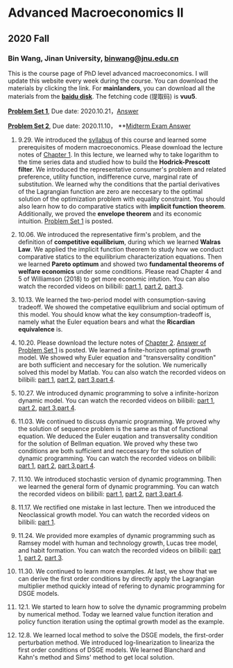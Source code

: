 # Advanced Macroeconomics II
## 2020 Fall
### Bin Wang, Jinan University, binwang@jnu.edu.cn

This is the course page of PhD level advanced macroeconomics. I will update this website every week during the course. You can download the materials by clicking the link. For **mainlanders**, you can download all the materials from the **[baidu disk](https://pan.baidu.com/s/14f3cBrECsJonpOJlfrmVRA)**. The fetching code (提取码) is **vuu5**.

**[Problem Set 1](https://github.com/binwangwork/phdmacro/blob/gh/PS1.pdf)**, Due date: 2020.10.21，[Answer](https://github.com/binwangwork/phdmacro/blob/gh/PS1%20answer.pdf)

**[Problem Set 2](https://github.com/binwangwork/phdmacro/blob/gh/PS2.pdf)**, Due date: 2020.11.10，
**[Midterm Exam Answer](https://github.com/binwangwork/phdmacro/blob/gh/midterm%20answer.pdf)

1. 9.29. We introduced the [syllabus](https://github.com/binwangwork/phdmacro/blob/gh/syllabus.pdf) of this course and learned some prerequisites of modern macroeconomics. Please download the lecture notes of [Chapter 1](https://github.com/binwangwork/phdmacro/blob/gh/chapter%201.pdf). In this lecture, we learned why to take logarithm to the time series data and studied how to build the **Hodrick-Prescott filter**. We introduced the representative consumer's problem and related preference, utility function, indifference curve, marginal rate of substitution. We learned why the conditions that the partial derivatives of the Lagrangian function are zero are neccesary to the optimal solution of the optimization problem with equality constraint. You should also learn how to do comparative statics with **implicit function theorem**. Additionally, we proved the **envelope theorem** and its economic intuition. [Problem Set 1](https://github.com/binwangwork/phdmacro/blob/gh/PS1.pdf) is posted.

2. 10.06. We introduced the representative firm's problem, and the definition of **competitive equilibrium**, during which we learned **Walras Law**. We applied the implicit function theorem to study how we conduct comparative statics to the equilibrium characterization equations. Then we learned **Pareto optimum** and showed two **fundamental theorems of welfare economics** under some conditions. Please read Chapter 4 and 5 of Williamson (2018) to get more economic intution. You can also watch the recorded videos on bilibili: [part 1](https://www.bilibili.com/video/BV1q54y117Rx), [part 2](https://www.bilibili.com/video/BV1ky4y1k7eq), [part 3](https://www.bilibili.com/video/BV1vi4y1E7E2).

3. 10.13. We learned the two-period model with consumption-saving tradeoff. We showed the competative equilibrium and social optimum of this model. You should know what the key consumption-tradeoff is, namely what the Euler equation bears and what the **Ricardian equivalence** is.

4. 10.20. Please download the lecture notes of [Chapter 2](https://github.com/binwangwork/phdmacro/blob/gh/chapter%202.pdf). [Answer of Problem Set 1](https://github.com/binwangwork/phdmacro/blob/gh/PS1%20answer.pdf) is posted. We learned a finite-horizon optimal growth model. We showed why Euler equation and "transversality condition" are both sufficient and neccesary for the solution. We numerically solved this model by Matlab. You can also watch the recorded videos on bilibili: [part 1](https://www.bilibili.com/video/BV1ka411A7fV), [part 2](https://www.bilibili.com/video/BV16K4y177kC), [part 3](https://www.bilibili.com/video/BV1wi4y177Rr),[part 4](https://www.bilibili.com/video/BV1ft4y1Y7FD).

5. 10.27. We introduced dynamic programming to solve a infinite-horizon dynamic model. You can watch the recorded videos on bilibili: [part 1](https://www.bilibili.com/video/BV1ei4y177PP), [part 2](https://www.bilibili.com/video/BV16K4y177kC), [part 3](https://www.bilibili.com/video/BV1wi4y177Rr),[part 4](https://www.bilibili.com/video/BV1At4y1e7NV).

6. 11.03. We continued to discuss dynamic programming. We proved why the solution of sequence problem is the same as that of functional equation. We deduced the Euler euqation and transversality condition for the solution of Bellman equation. We proved why these two conditions are both sufficient and neccessary for the solution of dynamic programming. You can watch the recorded videos on bilibili: [part 1](https://www.bilibili.com/video/BV16v41167r1), [part 2](https://www.bilibili.com/video/BV1az4y1o7Mz), [part 3](https://www.bilibili.com/video/BV1LZ4y1V7rV),[part 4](https://www.bilibili.com/video/BV1Gy4y1k7Di).

7. 11.10. We introduced stochastic version of dynamic programming. Then we learned the general form of dynamic programming. You can watch the recorded videos on bilibili: [part 1](https://www.bilibili.com/video/BV1nV411a7cU), [part 2](https://www.bilibili.com/video/BV1w5411G7Jc), [part 3](https://www.bilibili.com/video/BV1w5411G7Jc),[part 4](https://www.bilibili.com/video/BV1mA411x73Q).

8. 11.17. We rectified one mistake in last lecture. Then we introduced the Neoclassical growth model. You can watch the recorded videos on bilibili: [part 1](https://www.bilibili.com/video/BV1yv411t7FR).

9. 11.24. We provided more examples of dynamic programming such as Ramsey model with human and technology growth, Lucas tree model, and habit formation. You can watch the recorded videos on bilibili: [part 1](https://www.bilibili.com/video/BV1Qt4y1a7fT), [part 2](https://www.bilibili.com/video/BV1zr4y1c7jk), [part 3](https://www.bilibili.com/video/BV1Ya411w7xn).

10. 11.30. We continued to learn more examples. At last, we show that we can derive the first order conditions by directly apply the Lagrangian multiplier method quickly intead of refering to dynamic programming for DSGE models.

11. 12.1. We started to learn how to solve the dynamic programming probelm by numerical method. Today we learned value function iteration and policy function iteration using the optimal growth model as the example.

12. 12.8. We learned local method to solve the DSGE models, the first-order perturbation method. We introduced log-linearization to lineariza the first order conditions of DSGE models. We learned Blanchard and Kahn's method and Sims' method to get local solution.

